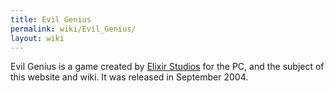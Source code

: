 ```yaml
---
title: Evil Genius
permalink: wiki/Evil_Genius/
layout: wiki
---
```


Evil Genius is a game created by [Elixir
Studios](/wiki/Elixir_Studios "wikilink") for the PC, and the subject of this
website and wiki. It was released in September 2004.
